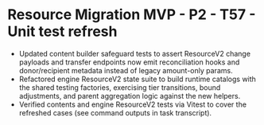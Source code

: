 # Resource Migration MVP - P2 - T57 - Unit test refresh

- Updated content builder safeguard tests to assert ResourceV2 change payloads and transfer endpoints now emit reconciliation hooks and donor/recipient metadata instead of legacy amount-only params.
- Refactored engine ResourceV2 state suite to build runtime catalogs with the shared testing factories, exercising tier transitions, bound adjustments, and parent aggregation logic against the new helpers.
- Verified contents and engine ResourceV2 tests via Vitest to cover the refreshed cases (see command outputs in task transcript).
